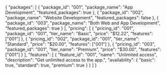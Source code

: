 {
  "packages": [
    {
      "package_id": "001",
      "package_name": "App Development",
      "featured_packages": true
    },
    {
      "package_id": "002",
      "package_name": "Website Development",
      "featured_packages": false
    },
    {
      "package_id": "003",
      "package_name": "Both Web and App Development",
      "featured_packages": true
    }
  ],
  "pricing": [
    {
      "pricing_id": "001",
      "package_id": "001",
      "tier_name": "Basic",
      "price": "$12.22",
      "features": ["001"]
    },
    {
      "pricing_id": "002",
      "package_id": "001",
      "tier_name": "Standard",
      "price": "$20.00",
      "features": ["001"]
    },
    {
      "pricing_id": "003",
      "package_id": "001",
      "tier_name": "Premium",
      "price": "$30.00",
      "features": ["001"]
    }
  ],
  "features": [
    {
      "feature_id": "001",
      "name": "Unlimited access",
      "description": "Get unlimited access to the app.",
      "availability": {
        "basic": true,
        "standard": true,
        "premium": true
      }
    }
  ]
}
